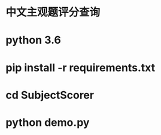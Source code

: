 
# 中文主观题评分查询

# python 3.6

# pip install -r requirements.txt

# cd SubjectScorer

# python demo.py
